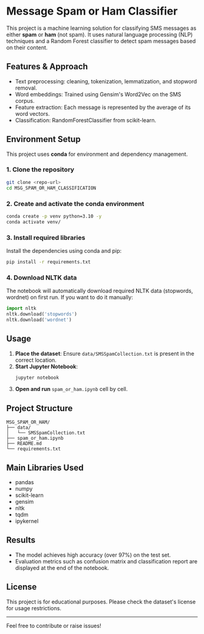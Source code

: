 # Message Spam or Ham Classifier

This project is a machine learning solution for classifying SMS messages as either **spam** or **ham** (not spam). It uses natural language processing (NLP) techniques and a Random Forest classifier to detect spam messages based on their content.

## Features & Approach
- Text preprocessing: cleaning, tokenization, lemmatization, and stopword removal.
- Word embeddings: Trained using Gensim's Word2Vec on the SMS corpus.
- Feature extraction: Each message is represented by the average of its word vectors.
- Classification: RandomForestClassifier from scikit-learn.

## Environment Setup
This project uses **conda** for environment and dependency management.

### 1. Clone the repository
```bash
git clone <repo-url>
cd MSG_SPAM_OR_HAM_CLASSIFICATION
```

### 2. Create and activate the conda environment
```bash
conda create -p venv python=3.10 -y
conda activate venv/
```

### 3. Install required libraries
Install the dependencies using conda and pip:
```bash
pip install -r requirements.txt
```

### 4. Download NLTK data
The notebook will automatically download required NLTK data (stopwords, wordnet) on first run. If you want to do it manually:
```python
import nltk
nltk.download('stopwords')
nltk.download('wordnet')
```

## Usage
1. **Place the dataset**: Ensure `data/SMSSpamCollection.txt` is present in the correct location.
2. **Start Jupyter Notebook**:
   ```bash
   jupyter notebook
   ```
3. **Open and run** `spam_or_ham.ipynb` cell by cell.

## Project Structure
```
MSG_SPAM_OR_HAM/
├── data/
│   └── SMSSpamCollection.txt
├── spam_or_ham.ipynb
├── README.md
└── requirements.txt
```

## Main Libraries Used
- pandas
- numpy
- scikit-learn
- gensim
- nltk
- tqdm
- ipykernel

## Results
- The model achieves high accuracy (over 97%) on the test set.
- Evaluation metrics such as confusion matrix and classification report are displayed at the end of the notebook.

## License
This project is for educational purposes. Please check the dataset's license for usage restrictions.

---
Feel free to contribute or raise issues! 